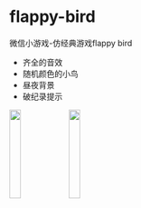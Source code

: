 # flappy-bird

微信小游戏-仿经典游戏flappy bird
- 齐全的音效
- 随机颜色的小鸟
- 昼夜背景
- 破纪录提示




<img src="https://user-images.githubusercontent.com/98585503/196343029-a41f9082-2e8d-4055-a66f-ba4856c1000b.jpg" width="20%">
<img src="https://user-images.githubusercontent.com/98585503/196343043-353be75a-da85-47d4-b88e-f9a3ccc72832.jpg" width="20%">


